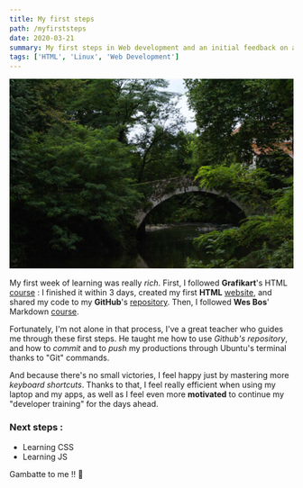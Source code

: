 ```yaml
---
title: My first steps
path: /myfirststeps
date: 2020-03-21
summary: My first steps in Web development and an initial feedback on a long journey !🚶‍♀
tags: ['HTML', 'Linux', 'Web Development']
---
```


![background](./images/01_first_article_picture.jpg)

My first week of learning was really *rich*. First, I followed **Grafikart**'s HTML [course](https://www.youtube.com/playlist?list=PLjwdMgw5TTLUeixVGPNl1uZNeJy4UY6qX) : I finished it within 3 days, created my first **HTML** [website](https://spookyumi.github.io/grafikart_html/), and shared my code to my **GitHub**'s [repository](https://github.com/SpookyUmi/grafikart_html). Then, I followed **Wes Bos**' Markdown [course](https://www.youtube.com/playlist?list=PLu8EoSxDXHP7v7K5nZSMo9XWidbJ_Bns3). <br>

Fortunately, I'm not alone in that process, I've a great teacher who guides me through these first steps.
He taught me how to use *Github's repository*, and how to *commit* and to *push* my productions through Ubuntu's terminal thanks to "Git" commands. <br>

And because there's no small victories, I feel happy just by mastering more *keyboard shortcuts*. Thanks to that, I feel really efficient when using my laptop and my apps, as well as I feel even more **motivated** to continue my "developer training" for the days ahead. <br>

### Next steps :
- Learning CSS
- Learning JS

Gambatte to me !! 💪
